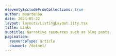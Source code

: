 ```yaml
---
eleventyExcludeFromCollections: true
author: maartenba
date: 2024-05-22
layout: layouts/ListingLayout.11ty.tsx
title: Links
subtitle: Narrative resources such as blog posts.
pagination:
  resourceType: article
  channel: /dotnet/
---
```

